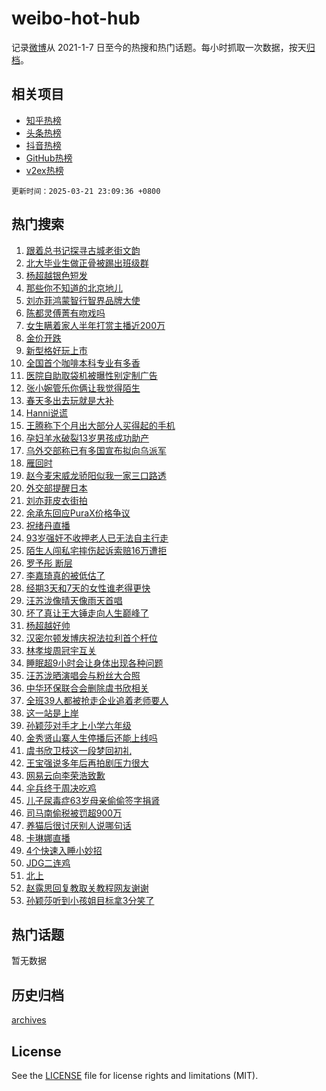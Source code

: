# weibo-hot-hub

记录[微博](https://www.weibo.com)从 2021-1-7 日至今的热搜和热门话题。每小时抓取一次数据，按天[归档](archives)。

## 相关项目

- [知乎热榜](https://github.com/lonnyzhang423/zhihu-hot-hub)
- [头条热榜](https://github.com/lonnyzhang423/toutiao-hot-hub)
- [抖音热榜](https://github.com/lonnyzhang423/douyin-hot-hub)
- [GitHub热榜](https://github.com/lonnyzhang423/github-hot-hub)
- [v2ex热榜](https://github.com/lonnyzhang423/v2ex-hot-hub)


`更新时间：2025-03-21 23:09:36 +0800`

## 热门搜索

1. [跟着总书记探寻古城老街文韵](https://m.weibo.cn/search?containerid=100103type%3D1%26t%3D10%26q%3D%23%E8%B7%9F%E7%9D%80%E6%80%BB%E4%B9%A6%E8%AE%B0%E6%8E%A2%E5%AF%BB%E5%8F%A4%E5%9F%8E%E8%80%81%E8%A1%97%E6%96%87%E9%9F%B5%23&stream_entry_id=51&isnewpage=1&extparam=seat%3D1%26dgr%3D0%26pos%3D0%26stream_entry_id%3D51%26c_type%3D51%26filter_type%3Drealtimehot%26q%3D%2523%25E8%25B7%259F%25E7%259D%2580%25E6%2580%25BB%25E4%25B9%25A6%25E8%25AE%25B0%25E6%258E%25A2%25E5%25AF%25BB%25E5%258F%25A4%25E5%259F%258E%25E8%2580%2581%25E8%25A1%2597%25E6%2596%2587%25E9%259F%25B5%2523%26cate%3D10103%26display_time%3D1742569775%26pre_seqid%3D1742569775250017769034)
1. [北大毕业生做正骨被踢出班级群](https://m.weibo.cn/search?containerid=100103type%3D1%26t%3D10%26q%3D%23%E5%8C%97%E5%A4%A7%E6%AF%95%E4%B8%9A%E7%94%9F%E5%81%9A%E6%AD%A3%E9%AA%A8%E8%A2%AB%E8%B8%A2%E5%87%BA%E7%8F%AD%E7%BA%A7%E7%BE%A4%23&stream_entry_id=31&isnewpage=1&extparam=seat%3D1%26dgr%3D0%26realpos%3D1%26filter_type%3Drealtimehot%26c_type%3D31%26cate%3D5001%26pos%3D0%26stream_entry_id%3D31%26flag%3D2%26band_rank%3D1%26q%3D%2523%25E5%258C%2597%25E5%25A4%25A7%25E6%25AF%2595%25E4%25B8%259A%25E7%2594%259F%25E5%2581%259A%25E6%25AD%25A3%25E9%25AA%25A8%25E8%25A2%25AB%25E8%25B8%25A2%25E5%2587%25BA%25E7%258F%25AD%25E7%25BA%25A7%25E7%25BE%25A4%2523%26lcate%3D5001%26display_time%3D1742569775%26pre_seqid%3D1742569775250017769034)
1. [杨超越银色短发](https://m.weibo.cn/search?containerid=100103type%3D1%26t%3D10%26q%3D%23%E6%9D%A8%E8%B6%85%E8%B6%8A%E9%93%B6%E8%89%B2%E7%9F%AD%E5%8F%91%23&stream_entry_id=31&isnewpage=1&extparam=seat%3D1%26dgr%3D0%26realpos%3D2%26filter_type%3Drealtimehot%26c_type%3D31%26cate%3D5001%26pos%3D1%26stream_entry_id%3D31%26flag%3D1%26band_rank%3D2%26q%3D%2523%25E6%259D%25A8%25E8%25B6%2585%25E8%25B6%258A%25E9%2593%25B6%25E8%2589%25B2%25E7%259F%25AD%25E5%258F%2591%2523%26lcate%3D5001%26display_time%3D1742569775%26pre_seqid%3D1742569775250017769034)
1. [那些你不知道的北京地儿](https://m.weibo.cn/search?containerid=100103type%3D1%26t%3D10%26q%3D%23%E9%82%A3%E4%BA%9B%E4%BD%A0%E4%B8%8D%E7%9F%A5%E9%81%93%E7%9A%84%E5%8C%97%E4%BA%AC%E5%9C%B0%E5%84%BF%23&stream_entry_id=31&isnewpage=1&extparam=seat%3D1%26dgr%3D0%26realpos%3D3%26filter_type%3Drealtimehot%26c_type%3D31%26cate%3D5001%26pos%3D2%26stream_entry_id%3D31%26flag%3D0%26band_rank%3D3%26q%3D%2523%25E9%2582%25A3%25E4%25BA%259B%25E4%25BD%25A0%25E4%25B8%258D%25E7%259F%25A5%25E9%2581%2593%25E7%259A%2584%25E5%258C%2597%25E4%25BA%25AC%25E5%259C%25B0%25E5%2584%25BF%2523%26lcate%3D5001%26display_time%3D1742569775%26pre_seqid%3D1742569775250017769034)
1. [刘亦菲鸿蒙智行智界品牌大使](https://m.weibo.cn/search?containerid=100103type%3D1%26t%3D10%26q%3D%23%E5%88%98%E4%BA%A6%E8%8F%B2%E9%B8%BF%E8%92%99%E6%99%BA%E8%A1%8C%E6%99%BA%E7%95%8C%E5%93%81%E7%89%8C%E5%A4%A7%E4%BD%BF%23&stream_entry_id=31&isnewpage=1&extparam=seat%3D1%26dgr%3D0%26band_rank%3D4%26filter_type%3Drealtimehot%26c_type%3D31%26topic_ad%3D1%26cate%3D5001%26lcate%3D5001%26stream_entry_id%3D31%26adid%3D280033%26is_ad_pos%3D1%26q%3D%2523%25E5%2588%2598%25E4%25BA%25A6%25E8%258F%25B2%25E9%25B8%25BF%25E8%2592%2599%25E6%2599%25BA%25E8%25A1%258C%25E6%2599%25BA%25E7%2595%258C%25E5%2593%2581%25E7%2589%258C%25E5%25A4%25A7%25E4%25BD%25BF%2523%26pos%3D3%26display_time%3D1742569775%26pre_seqid%3D1742569775250017769034)
1. [陈都灵傅菁有吻戏吗](https://m.weibo.cn/search?containerid=100103type%3D1%26t%3D10%26q%3D%23%E9%99%88%E9%83%BD%E7%81%B5%E5%82%85%E8%8F%81%E6%9C%89%E5%90%BB%E6%88%8F%E5%90%97%23&stream_entry_id=31&isnewpage=1&extparam=seat%3D1%26dgr%3D0%26realpos%3D4%26filter_type%3Drealtimehot%26c_type%3D31%26cate%3D5001%26pos%3D4%26stream_entry_id%3D31%26flag%3D1%26band_rank%3D4%26q%3D%2523%25E9%2599%2588%25E9%2583%25BD%25E7%2581%25B5%25E5%2582%2585%25E8%258F%2581%25E6%259C%2589%25E5%2590%25BB%25E6%2588%258F%25E5%2590%2597%2523%26lcate%3D5001%26display_time%3D1742569775%26pre_seqid%3D1742569775250017769034)
1. [女生瞒着家人半年打赏主播近200万](https://m.weibo.cn/search?containerid=100103type%3D1%26t%3D10%26q%3D%23%E5%A5%B3%E7%94%9F%E7%9E%92%E7%9D%80%E5%AE%B6%E4%BA%BA%E5%8D%8A%E5%B9%B4%E6%89%93%E8%B5%8F%E4%B8%BB%E6%92%AD%E8%BF%91200%E4%B8%87%23&stream_entry_id=31&isnewpage=1&extparam=seat%3D1%26dgr%3D0%26realpos%3D5%26filter_type%3Drealtimehot%26c_type%3D31%26cate%3D5001%26pos%3D5%26stream_entry_id%3D31%26flag%3D0%26band_rank%3D5%26q%3D%2523%25E5%25A5%25B3%25E7%2594%259F%25E7%259E%2592%25E7%259D%2580%25E5%25AE%25B6%25E4%25BA%25BA%25E5%258D%258A%25E5%25B9%25B4%25E6%2589%2593%25E8%25B5%258F%25E4%25B8%25BB%25E6%2592%25AD%25E8%25BF%2591200%25E4%25B8%2587%2523%26lcate%3D5001%26display_time%3D1742569775%26pre_seqid%3D1742569775250017769034)
1. [金价开跌](https://m.weibo.cn/search?containerid=100103type%3D1%26t%3D10%26q%3D%23%E9%87%91%E4%BB%B7%E5%BC%80%E8%B7%8C%23&stream_entry_id=31&isnewpage=1&extparam=seat%3D1%26dgr%3D0%26realpos%3D6%26filter_type%3Drealtimehot%26c_type%3D31%26cate%3D5001%26pos%3D6%26stream_entry_id%3D31%26flag%3D1%26band_rank%3D6%26q%3D%2523%25E9%2587%2591%25E4%25BB%25B7%25E5%25BC%2580%25E8%25B7%258C%2523%26lcate%3D5001%26display_time%3D1742569775%26pre_seqid%3D1742569775250017769034)
1. [新型格好玩上市](https://m.weibo.cn/search?containerid=100103type%3D1%26t%3D10%26q%3D%23%E6%96%B0%E5%9E%8B%E6%A0%BC%E5%A5%BD%E7%8E%A9%E4%B8%8A%E5%B8%82%23&stream_entry_id=31&isnewpage=1&extparam=seat%3D1%26dgr%3D0%26band_rank%3D7%26filter_type%3Drealtimehot%26c_type%3D31%26topic_ad%3D1%26cate%3D5001%26lcate%3D5001%26stream_entry_id%3D31%26adid%3D279403%26is_ad_pos%3D1%26q%3D%2523%25E6%2596%25B0%25E5%259E%258B%25E6%25A0%25BC%25E5%25A5%25BD%25E7%258E%25A9%25E4%25B8%258A%25E5%25B8%2582%2523%26pos%3D7%26display_time%3D1742569775%26pre_seqid%3D1742569775250017769034)
1. [全国首个咖啡本科专业有多香](https://m.weibo.cn/search?containerid=100103type%3D1%26t%3D10%26q%3D%23%E5%85%A8%E5%9B%BD%E9%A6%96%E4%B8%AA%E5%92%96%E5%95%A1%E6%9C%AC%E7%A7%91%E4%B8%93%E4%B8%9A%E6%9C%89%E5%A4%9A%E9%A6%99%23&stream_entry_id=31&isnewpage=1&extparam=seat%3D1%26dgr%3D0%26realpos%3D7%26filter_type%3Drealtimehot%26c_type%3D31%26cate%3D5001%26pos%3D8%26stream_entry_id%3D31%26flag%3D1%26band_rank%3D7%26q%3D%2523%25E5%2585%25A8%25E5%259B%25BD%25E9%25A6%2596%25E4%25B8%25AA%25E5%2592%2596%25E5%2595%25A1%25E6%259C%25AC%25E7%25A7%2591%25E4%25B8%2593%25E4%25B8%259A%25E6%259C%2589%25E5%25A4%259A%25E9%25A6%2599%2523%26lcate%3D5001%26display_time%3D1742569775%26pre_seqid%3D1742569775250017769034)
1. [医院自助取袋机被曝性别定制广告](https://m.weibo.cn/search?containerid=100103type%3D1%26t%3D10%26q%3D%23%E5%8C%BB%E9%99%A2%E8%87%AA%E5%8A%A9%E5%8F%96%E8%A2%8B%E6%9C%BA%E8%A2%AB%E6%9B%9D%E6%80%A7%E5%88%AB%E5%AE%9A%E5%88%B6%E5%B9%BF%E5%91%8A%23&stream_entry_id=31&isnewpage=1&extparam=seat%3D1%26dgr%3D0%26realpos%3D8%26filter_type%3Drealtimehot%26c_type%3D31%26cate%3D5001%26pos%3D9%26stream_entry_id%3D31%26flag%3D1%26band_rank%3D8%26q%3D%2523%25E5%258C%25BB%25E9%2599%25A2%25E8%2587%25AA%25E5%258A%25A9%25E5%258F%2596%25E8%25A2%258B%25E6%259C%25BA%25E8%25A2%25AB%25E6%259B%259D%25E6%2580%25A7%25E5%2588%25AB%25E5%25AE%259A%25E5%2588%25B6%25E5%25B9%25BF%25E5%2591%258A%2523%26lcate%3D5001%26display_time%3D1742569775%26pre_seqid%3D1742569775250017769034)
1. [张小婉管乐你俩让我觉得陌生](https://m.weibo.cn/search?containerid=100103type%3D1%26t%3D10%26q%3D%E5%BC%A0%E5%B0%8F%E5%A9%89%E7%AE%A1%E4%B9%90%E4%BD%A0%E4%BF%A9%E8%AE%A9%E6%88%91%E8%A7%89%E5%BE%97%E9%99%8C%E7%94%9F&stream_entry_id=31&isnewpage=1&extparam=seat%3D1%26dgr%3D0%26realpos%3D9%26filter_type%3Drealtimehot%26c_type%3D31%26cate%3D5001%26pos%3D10%26stream_entry_id%3D31%26flag%3D0%26band_rank%3D9%26q%3D%25E5%25BC%25A0%25E5%25B0%258F%25E5%25A9%2589%25E7%25AE%25A1%25E4%25B9%2590%25E4%25BD%25A0%25E4%25BF%25A9%25E8%25AE%25A9%25E6%2588%2591%25E8%25A7%2589%25E5%25BE%2597%25E9%2599%258C%25E7%2594%259F%26lcate%3D5001%26display_time%3D1742569775%26pre_seqid%3D1742569775250017769034)
1. [春天多出去玩就是大补](https://m.weibo.cn/search?containerid=100103type%3D1%26t%3D10%26q%3D%23%E6%98%A5%E5%A4%A9%E5%A4%9A%E5%87%BA%E5%8E%BB%E7%8E%A9%E5%B0%B1%E6%98%AF%E5%A4%A7%E8%A1%A5%23&stream_entry_id=31&isnewpage=1&extparam=seat%3D1%26dgr%3D0%26realpos%3D10%26filter_type%3Drealtimehot%26c_type%3D31%26cate%3D5001%26pos%3D11%26stream_entry_id%3D31%26flag%3D1%26band_rank%3D10%26q%3D%2523%25E6%2598%25A5%25E5%25A4%25A9%25E5%25A4%259A%25E5%2587%25BA%25E5%258E%25BB%25E7%258E%25A9%25E5%25B0%25B1%25E6%2598%25AF%25E5%25A4%25A7%25E8%25A1%25A5%2523%26lcate%3D5001%26display_time%3D1742569775%26pre_seqid%3D1742569775250017769034)
1. [Hanni说谎](https://m.weibo.cn/search?containerid=100103type%3D1%26t%3D10%26q%3D%23Hanni%E8%AF%B4%E8%B0%8E%23&stream_entry_id=31&isnewpage=1&extparam=seat%3D1%26dgr%3D0%26realpos%3D11%26filter_type%3Drealtimehot%26c_type%3D31%26cate%3D5001%26pos%3D12%26stream_entry_id%3D31%26flag%3D0%26band_rank%3D11%26q%3D%2523Hanni%25E8%25AF%25B4%25E8%25B0%258E%2523%26lcate%3D5001%26display_time%3D1742569775%26pre_seqid%3D1742569775250017769034)
1. [王腾称下个月出大部分人买得起的手机](https://m.weibo.cn/search?containerid=100103type%3D1%26t%3D10%26q%3D%23%E7%8E%8B%E8%85%BE%E7%A7%B0%E4%B8%8B%E4%B8%AA%E6%9C%88%E5%87%BA%E5%A4%A7%E9%83%A8%E5%88%86%E4%BA%BA%E4%B9%B0%E5%BE%97%E8%B5%B7%E7%9A%84%E6%89%8B%E6%9C%BA%23&stream_entry_id=31&isnewpage=1&extparam=seat%3D1%26dgr%3D0%26realpos%3D12%26filter_type%3Drealtimehot%26c_type%3D31%26cate%3D5001%26pos%3D13%26stream_entry_id%3D31%26flag%3D1%26band_rank%3D12%26q%3D%2523%25E7%258E%258B%25E8%2585%25BE%25E7%25A7%25B0%25E4%25B8%258B%25E4%25B8%25AA%25E6%259C%2588%25E5%2587%25BA%25E5%25A4%25A7%25E9%2583%25A8%25E5%2588%2586%25E4%25BA%25BA%25E4%25B9%25B0%25E5%25BE%2597%25E8%25B5%25B7%25E7%259A%2584%25E6%2589%258B%25E6%259C%25BA%2523%26lcate%3D5001%26display_time%3D1742569775%26pre_seqid%3D1742569775250017769034)
1. [孕妇羊水破裂13岁男孩成功助产](https://m.weibo.cn/search?containerid=100103type%3D1%26t%3D10%26q%3D%23%E5%AD%95%E5%A6%87%E7%BE%8A%E6%B0%B4%E7%A0%B4%E8%A3%8213%E5%B2%81%E7%94%B7%E5%AD%A9%E6%88%90%E5%8A%9F%E5%8A%A9%E4%BA%A7%23&stream_entry_id=31&isnewpage=1&extparam=seat%3D1%26dgr%3D0%26realpos%3D13%26filter_type%3Drealtimehot%26c_type%3D31%26cate%3D5001%26pos%3D14%26stream_entry_id%3D31%26flag%3D0%26band_rank%3D13%26q%3D%2523%25E5%25AD%2595%25E5%25A6%2587%25E7%25BE%258A%25E6%25B0%25B4%25E7%25A0%25B4%25E8%25A3%258213%25E5%25B2%2581%25E7%2594%25B7%25E5%25AD%25A9%25E6%2588%2590%25E5%258A%259F%25E5%258A%25A9%25E4%25BA%25A7%2523%26lcate%3D5001%26display_time%3D1742569775%26pre_seqid%3D1742569775250017769034)
1. [乌外交部称已有多国宣布拟向乌派军](https://m.weibo.cn/search?containerid=100103type%3D1%26t%3D10%26q%3D%23%E4%B9%8C%E5%A4%96%E4%BA%A4%E9%83%A8%E7%A7%B0%E5%B7%B2%E6%9C%89%E5%A4%9A%E5%9B%BD%E5%AE%A3%E5%B8%83%E6%8B%9F%E5%90%91%E4%B9%8C%E6%B4%BE%E5%86%9B%23&stream_entry_id=31&isnewpage=1&extparam=seat%3D1%26dgr%3D0%26realpos%3D14%26filter_type%3Drealtimehot%26c_type%3D31%26cate%3D5001%26pos%3D15%26stream_entry_id%3D31%26flag%3D1%26band_rank%3D14%26q%3D%2523%25E4%25B9%258C%25E5%25A4%2596%25E4%25BA%25A4%25E9%2583%25A8%25E7%25A7%25B0%25E5%25B7%25B2%25E6%259C%2589%25E5%25A4%259A%25E5%259B%25BD%25E5%25AE%25A3%25E5%25B8%2583%25E6%258B%259F%25E5%2590%2591%25E4%25B9%258C%25E6%25B4%25BE%25E5%2586%259B%2523%26lcate%3D5001%26display_time%3D1742569775%26pre_seqid%3D1742569775250017769034)
1. [雁回时](https://m.weibo.cn/search?containerid=100103type%3D1%26t%3D10%26q%3D%E9%9B%81%E5%9B%9E%E6%97%B6&stream_entry_id=31&isnewpage=1&extparam=seat%3D1%26dgr%3D0%26realpos%3D15%26filter_type%3Drealtimehot%26c_type%3D31%26cate%3D5001%26pos%3D16%26stream_entry_id%3D31%26flag%3D0%26band_rank%3D15%26q%3D%25E9%259B%2581%25E5%259B%259E%25E6%2597%25B6%26lcate%3D5001%26display_time%3D1742569775%26pre_seqid%3D1742569775250017769034)
1. [赵今麦宋威龙骄阳似我一家三口路透](https://m.weibo.cn/search?containerid=100103type%3D1%26t%3D10%26q%3D%23%E8%B5%B5%E4%BB%8A%E9%BA%A6%E5%AE%8B%E5%A8%81%E9%BE%99%E9%AA%84%E9%98%B3%E4%BC%BC%E6%88%91%E4%B8%80%E5%AE%B6%E4%B8%89%E5%8F%A3%E8%B7%AF%E9%80%8F%23&stream_entry_id=31&isnewpage=1&extparam=seat%3D1%26dgr%3D0%26realpos%3D16%26filter_type%3Drealtimehot%26c_type%3D31%26cate%3D5001%26pos%3D17%26stream_entry_id%3D31%26flag%3D1%26band_rank%3D16%26q%3D%2523%25E8%25B5%25B5%25E4%25BB%258A%25E9%25BA%25A6%25E5%25AE%258B%25E5%25A8%2581%25E9%25BE%2599%25E9%25AA%2584%25E9%2598%25B3%25E4%25BC%25BC%25E6%2588%2591%25E4%25B8%2580%25E5%25AE%25B6%25E4%25B8%2589%25E5%258F%25A3%25E8%25B7%25AF%25E9%2580%258F%2523%26lcate%3D5001%26display_time%3D1742569775%26pre_seqid%3D1742569775250017769034)
1. [外交部提醒日本](https://m.weibo.cn/search?containerid=100103type%3D1%26t%3D10%26q%3D%23%E5%A4%96%E4%BA%A4%E9%83%A8%E6%8F%90%E9%86%92%E6%97%A5%E6%9C%AC%23&stream_entry_id=31&isnewpage=1&extparam=seat%3D1%26dgr%3D0%26realpos%3D17%26filter_type%3Drealtimehot%26c_type%3D31%26cate%3D5001%26pos%3D18%26stream_entry_id%3D31%26flag%3D0%26band_rank%3D17%26q%3D%2523%25E5%25A4%2596%25E4%25BA%25A4%25E9%2583%25A8%25E6%258F%2590%25E9%2586%2592%25E6%2597%25A5%25E6%259C%25AC%2523%26lcate%3D5001%26display_time%3D1742569775%26pre_seqid%3D1742569775250017769034)
1. [刘亦菲皮衣街拍](https://m.weibo.cn/search?containerid=100103type%3D1%26t%3D10%26q%3D%23%E5%88%98%E4%BA%A6%E8%8F%B2%E7%9A%AE%E8%A1%A3%E8%A1%97%E6%8B%8D%23&stream_entry_id=31&isnewpage=1&extparam=seat%3D1%26dgr%3D0%26realpos%3D18%26filter_type%3Drealtimehot%26c_type%3D31%26cate%3D5001%26pos%3D19%26stream_entry_id%3D31%26flag%3D0%26band_rank%3D18%26q%3D%2523%25E5%2588%2598%25E4%25BA%25A6%25E8%258F%25B2%25E7%259A%25AE%25E8%25A1%25A3%25E8%25A1%2597%25E6%258B%258D%2523%26lcate%3D5001%26display_time%3D1742569775%26pre_seqid%3D1742569775250017769034)
1. [余承东回应PuraX价格争议](https://m.weibo.cn/search?containerid=100103type%3D1%26t%3D10%26q%3D%23%E4%BD%99%E6%89%BF%E4%B8%9C%E5%9B%9E%E5%BA%94PuraX%E4%BB%B7%E6%A0%BC%E4%BA%89%E8%AE%AE%23&stream_entry_id=31&isnewpage=1&extparam=seat%3D1%26dgr%3D0%26realpos%3D19%26filter_type%3Drealtimehot%26c_type%3D31%26cate%3D5001%26pos%3D20%26stream_entry_id%3D31%26flag%3D0%26band_rank%3D19%26q%3D%2523%25E4%25BD%2599%25E6%2589%25BF%25E4%25B8%259C%25E5%259B%259E%25E5%25BA%2594PuraX%25E4%25BB%25B7%25E6%25A0%25BC%25E4%25BA%2589%25E8%25AE%25AE%2523%26lcate%3D5001%26display_time%3D1742569775%26pre_seqid%3D1742569775250017769034)
1. [祝绪丹直播](https://m.weibo.cn/search?containerid=100103type%3D1%26t%3D10%26q%3D%E7%A5%9D%E7%BB%AA%E4%B8%B9%E7%9B%B4%E6%92%AD&stream_entry_id=31&isnewpage=1&extparam=seat%3D1%26dgr%3D0%26realpos%3D20%26filter_type%3Drealtimehot%26c_type%3D31%26cate%3D5001%26pos%3D21%26stream_entry_id%3D31%26flag%3D1%26band_rank%3D20%26q%3D%25E7%25A5%259D%25E7%25BB%25AA%25E4%25B8%25B9%25E7%259B%25B4%25E6%2592%25AD%26lcate%3D5001%26display_time%3D1742569775%26pre_seqid%3D1742569775250017769034)
1. [93岁强奸不收押老人已无法自主行走](https://m.weibo.cn/search?containerid=100103type%3D1%26t%3D10%26q%3D%2393%E5%B2%81%E5%BC%BA%E5%A5%B8%E4%B8%8D%E6%94%B6%E6%8A%BC%E8%80%81%E4%BA%BA%E5%B7%B2%E6%97%A0%E6%B3%95%E8%87%AA%E4%B8%BB%E8%A1%8C%E8%B5%B0%23&stream_entry_id=31&isnewpage=1&extparam=seat%3D1%26dgr%3D0%26realpos%3D21%26filter_type%3Drealtimehot%26c_type%3D31%26cate%3D5001%26pos%3D22%26stream_entry_id%3D31%26flag%3D0%26band_rank%3D21%26q%3D%252393%25E5%25B2%2581%25E5%25BC%25BA%25E5%25A5%25B8%25E4%25B8%258D%25E6%2594%25B6%25E6%258A%25BC%25E8%2580%2581%25E4%25BA%25BA%25E5%25B7%25B2%25E6%2597%25A0%25E6%25B3%2595%25E8%2587%25AA%25E4%25B8%25BB%25E8%25A1%258C%25E8%25B5%25B0%2523%26lcate%3D5001%26display_time%3D1742569775%26pre_seqid%3D1742569775250017769034)
1. [陌生人闯私宅摔伤起诉索赔16万遭拒](https://m.weibo.cn/search?containerid=100103type%3D1%26t%3D10%26q%3D%23%E9%99%8C%E7%94%9F%E4%BA%BA%E9%97%AF%E7%A7%81%E5%AE%85%E6%91%94%E4%BC%A4%E8%B5%B7%E8%AF%89%E7%B4%A2%E8%B5%9416%E4%B8%87%E9%81%AD%E6%8B%92%23&stream_entry_id=31&isnewpage=1&extparam=seat%3D1%26dgr%3D0%26realpos%3D22%26filter_type%3Drealtimehot%26c_type%3D31%26cate%3D5001%26pos%3D23%26stream_entry_id%3D31%26flag%3D1%26band_rank%3D22%26q%3D%2523%25E9%2599%258C%25E7%2594%259F%25E4%25BA%25BA%25E9%2597%25AF%25E7%25A7%2581%25E5%25AE%2585%25E6%2591%2594%25E4%25BC%25A4%25E8%25B5%25B7%25E8%25AF%2589%25E7%25B4%25A2%25E8%25B5%259416%25E4%25B8%2587%25E9%2581%25AD%25E6%258B%2592%2523%26lcate%3D5001%26display_time%3D1742569775%26pre_seqid%3D1742569775250017769034)
1. [罗予彤 断层](https://m.weibo.cn/search?containerid=100103type%3D1%26t%3D10%26q%3D%E7%BD%97%E4%BA%88%E5%BD%A4+%E6%96%AD%E5%B1%82&stream_entry_id=31&isnewpage=1&extparam=seat%3D1%26dgr%3D0%26realpos%3D23%26filter_type%3Drealtimehot%26c_type%3D31%26cate%3D5001%26pos%3D24%26stream_entry_id%3D31%26flag%3D0%26band_rank%3D23%26q%3D%25E7%25BD%2597%25E4%25BA%2588%25E5%25BD%25A4%2520%25E6%2596%25AD%25E5%25B1%2582%26lcate%3D5001%26display_time%3D1742569775%26pre_seqid%3D1742569775250017769034)
1. [李嘉琦真的被低估了](https://m.weibo.cn/search?containerid=100103type%3D1%26t%3D10%26q%3D%E6%9D%8E%E5%98%89%E7%90%A6%E7%9C%9F%E7%9A%84%E8%A2%AB%E4%BD%8E%E4%BC%B0%E4%BA%86&stream_entry_id=31&isnewpage=1&extparam=seat%3D1%26dgr%3D0%26realpos%3D24%26filter_type%3Drealtimehot%26c_type%3D31%26cate%3D5001%26pos%3D25%26stream_entry_id%3D31%26flag%3D2%26band_rank%3D24%26q%3D%25E6%259D%258E%25E5%2598%2589%25E7%2590%25A6%25E7%259C%259F%25E7%259A%2584%25E8%25A2%25AB%25E4%25BD%258E%25E4%25BC%25B0%25E4%25BA%2586%26lcate%3D5001%26display_time%3D1742569775%26pre_seqid%3D1742569775250017769034)
1. [经期3天和7天的女性谁老得更快](https://m.weibo.cn/search?containerid=100103type%3D1%26t%3D10%26q%3D%E7%BB%8F%E6%9C%9F3%E5%A4%A9%E5%92%8C7%E5%A4%A9%E7%9A%84%E5%A5%B3%E6%80%A7%E8%B0%81%E8%80%81%E5%BE%97%E6%9B%B4%E5%BF%AB&stream_entry_id=31&isnewpage=1&extparam=seat%3D1%26dgr%3D0%26realpos%3D25%26filter_type%3Drealtimehot%26c_type%3D31%26cate%3D5001%26pos%3D26%26stream_entry_id%3D31%26flag%3D0%26band_rank%3D25%26q%3D%25E7%25BB%258F%25E6%259C%259F3%25E5%25A4%25A9%25E5%2592%258C7%25E5%25A4%25A9%25E7%259A%2584%25E5%25A5%25B3%25E6%2580%25A7%25E8%25B0%2581%25E8%2580%2581%25E5%25BE%2597%25E6%259B%25B4%25E5%25BF%25AB%26lcate%3D5001%26display_time%3D1742569775%26pre_seqid%3D1742569775250017769034)
1. [汪苏泷像晴天像雨天首唱](https://m.weibo.cn/search?containerid=100103type%3D1%26t%3D10%26q%3D%23%E6%B1%AA%E8%8B%8F%E6%B3%B7%E5%83%8F%E6%99%B4%E5%A4%A9%E5%83%8F%E9%9B%A8%E5%A4%A9%E9%A6%96%E5%94%B1%23&stream_entry_id=31&isnewpage=1&extparam=seat%3D1%26dgr%3D0%26realpos%3D26%26filter_type%3Drealtimehot%26c_type%3D31%26cate%3D5001%26pos%3D27%26stream_entry_id%3D31%26flag%3D0%26band_rank%3D26%26q%3D%2523%25E6%25B1%25AA%25E8%258B%258F%25E6%25B3%25B7%25E5%2583%258F%25E6%2599%25B4%25E5%25A4%25A9%25E5%2583%258F%25E9%259B%25A8%25E5%25A4%25A9%25E9%25A6%2596%25E5%2594%25B1%2523%26lcate%3D5001%26display_time%3D1742569775%26pre_seqid%3D1742569775250017769034)
1. [坏了真让王大锤走向人生巅峰了](https://m.weibo.cn/search?containerid=100103type%3D1%26t%3D10%26q%3D%E5%9D%8F%E4%BA%86%E7%9C%9F%E8%AE%A9%E7%8E%8B%E5%A4%A7%E9%94%A4%E8%B5%B0%E5%90%91%E4%BA%BA%E7%94%9F%E5%B7%85%E5%B3%B0%E4%BA%86&stream_entry_id=31&isnewpage=1&extparam=seat%3D1%26dgr%3D0%26realpos%3D27%26filter_type%3Drealtimehot%26c_type%3D31%26cate%3D5001%26pos%3D28%26stream_entry_id%3D31%26flag%3D1%26band_rank%3D27%26q%3D%25E5%259D%258F%25E4%25BA%2586%25E7%259C%259F%25E8%25AE%25A9%25E7%258E%258B%25E5%25A4%25A7%25E9%2594%25A4%25E8%25B5%25B0%25E5%2590%2591%25E4%25BA%25BA%25E7%2594%259F%25E5%25B7%2585%25E5%25B3%25B0%25E4%25BA%2586%26lcate%3D5001%26display_time%3D1742569775%26pre_seqid%3D1742569775250017769034)
1. [杨超越好帅](https://m.weibo.cn/search?containerid=100103type%3D1%26t%3D10%26q%3D%E6%9D%A8%E8%B6%85%E8%B6%8A%E5%A5%BD%E5%B8%85&stream_entry_id=31&isnewpage=1&extparam=seat%3D1%26dgr%3D0%26realpos%3D28%26filter_type%3Drealtimehot%26c_type%3D31%26cate%3D5001%26pos%3D29%26stream_entry_id%3D31%26flag%3D1%26band_rank%3D28%26q%3D%25E6%259D%25A8%25E8%25B6%2585%25E8%25B6%258A%25E5%25A5%25BD%25E5%25B8%2585%26lcate%3D5001%26display_time%3D1742569775%26pre_seqid%3D1742569775250017769034)
1. [汉密尔顿发博庆祝法拉利首个杆位](https://m.weibo.cn/search?containerid=100103type%3D1%26t%3D10%26q%3D%E6%B1%89%E5%AF%86%E5%B0%94%E9%A1%BF%E5%8F%91%E5%8D%9A%E5%BA%86%E7%A5%9D%E6%B3%95%E6%8B%89%E5%88%A9%E9%A6%96%E4%B8%AA%E6%9D%86%E4%BD%8D&stream_entry_id=31&isnewpage=1&extparam=seat%3D1%26dgr%3D0%26realpos%3D29%26filter_type%3Drealtimehot%26c_type%3D31%26cate%3D5001%26pos%3D30%26stream_entry_id%3D31%26flag%3D1%26band_rank%3D29%26q%3D%25E6%25B1%2589%25E5%25AF%2586%25E5%25B0%2594%25E9%25A1%25BF%25E5%258F%2591%25E5%258D%259A%25E5%25BA%2586%25E7%25A5%259D%25E6%25B3%2595%25E6%258B%2589%25E5%2588%25A9%25E9%25A6%2596%25E4%25B8%25AA%25E6%259D%2586%25E4%25BD%258D%26lcate%3D5001%26display_time%3D1742569775%26pre_seqid%3D1742569775250017769034)
1. [林孝埈周冠宇互关](https://m.weibo.cn/search?containerid=100103type%3D1%26t%3D10%26q%3D%23%E6%9E%97%E5%AD%9D%E5%9F%88%E5%91%A8%E5%86%A0%E5%AE%87%E4%BA%92%E5%85%B3%23&stream_entry_id=31&isnewpage=1&extparam=seat%3D1%26dgr%3D0%26realpos%3D30%26filter_type%3Drealtimehot%26c_type%3D31%26cate%3D5001%26pos%3D31%26stream_entry_id%3D31%26flag%3D1%26band_rank%3D30%26q%3D%2523%25E6%259E%2597%25E5%25AD%259D%25E5%259F%2588%25E5%2591%25A8%25E5%2586%25A0%25E5%25AE%2587%25E4%25BA%2592%25E5%2585%25B3%2523%26lcate%3D5001%26display_time%3D1742569775%26pre_seqid%3D1742569775250017769034)
1. [睡眠超9小时会让身体出现各种问题](https://m.weibo.cn/search?containerid=100103type%3D1%26t%3D10%26q%3D%23%E7%9D%A1%E7%9C%A0%E8%B6%859%E5%B0%8F%E6%97%B6%E4%BC%9A%E8%AE%A9%E8%BA%AB%E4%BD%93%E5%87%BA%E7%8E%B0%E5%90%84%E7%A7%8D%E9%97%AE%E9%A2%98%23&stream_entry_id=31&isnewpage=1&extparam=seat%3D1%26dgr%3D0%26realpos%3D31%26filter_type%3Drealtimehot%26c_type%3D31%26cate%3D5001%26pos%3D32%26stream_entry_id%3D31%26flag%3D1%26band_rank%3D31%26q%3D%2523%25E7%259D%25A1%25E7%259C%25A0%25E8%25B6%25859%25E5%25B0%258F%25E6%2597%25B6%25E4%25BC%259A%25E8%25AE%25A9%25E8%25BA%25AB%25E4%25BD%2593%25E5%2587%25BA%25E7%258E%25B0%25E5%2590%2584%25E7%25A7%258D%25E9%2597%25AE%25E9%25A2%2598%2523%26lcate%3D5001%26display_time%3D1742569775%26pre_seqid%3D1742569775250017769034)
1. [汪苏泷晒演唱会与粉丝大合照](https://m.weibo.cn/search?containerid=100103type%3D1%26t%3D10%26q%3D%23%E6%B1%AA%E8%8B%8F%E6%B3%B7%E6%99%92%E6%BC%94%E5%94%B1%E4%BC%9A%E4%B8%8E%E7%B2%89%E4%B8%9D%E5%A4%A7%E5%90%88%E7%85%A7%23&stream_entry_id=31&isnewpage=1&extparam=seat%3D1%26dgr%3D0%26realpos%3D32%26filter_type%3Drealtimehot%26c_type%3D31%26cate%3D5001%26pos%3D33%26stream_entry_id%3D31%26flag%3D1%26band_rank%3D32%26q%3D%2523%25E6%25B1%25AA%25E8%258B%258F%25E6%25B3%25B7%25E6%2599%2592%25E6%25BC%2594%25E5%2594%25B1%25E4%25BC%259A%25E4%25B8%258E%25E7%25B2%2589%25E4%25B8%259D%25E5%25A4%25A7%25E5%2590%2588%25E7%2585%25A7%2523%26lcate%3D5001%26display_time%3D1742569775%26pre_seqid%3D1742569775250017769034)
1. [中华环保联合会删除虞书欣相关](https://m.weibo.cn/search?containerid=100103type%3D1%26t%3D10%26q%3D%23%E4%B8%AD%E5%8D%8E%E7%8E%AF%E4%BF%9D%E8%81%94%E5%90%88%E4%BC%9A%E5%88%A0%E9%99%A4%E8%99%9E%E4%B9%A6%E6%AC%A3%E7%9B%B8%E5%85%B3%23&stream_entry_id=31&isnewpage=1&extparam=seat%3D1%26dgr%3D0%26realpos%3D33%26filter_type%3Drealtimehot%26c_type%3D31%26cate%3D5001%26pos%3D34%26stream_entry_id%3D31%26flag%3D0%26band_rank%3D33%26q%3D%2523%25E4%25B8%25AD%25E5%258D%258E%25E7%258E%25AF%25E4%25BF%259D%25E8%2581%2594%25E5%2590%2588%25E4%25BC%259A%25E5%2588%25A0%25E9%2599%25A4%25E8%2599%259E%25E4%25B9%25A6%25E6%25AC%25A3%25E7%259B%25B8%25E5%2585%25B3%2523%26lcate%3D5001%26display_time%3D1742569775%26pre_seqid%3D1742569775250017769034)
1. [全班39人都被抢走企业追着老师要人](https://m.weibo.cn/search?containerid=100103type%3D1%26t%3D10%26q%3D%23%E5%85%A8%E7%8F%AD39%E4%BA%BA%E9%83%BD%E8%A2%AB%E6%8A%A2%E8%B5%B0%E4%BC%81%E4%B8%9A%E8%BF%BD%E7%9D%80%E8%80%81%E5%B8%88%E8%A6%81%E4%BA%BA%23&stream_entry_id=31&isnewpage=1&extparam=seat%3D1%26dgr%3D0%26realpos%3D34%26filter_type%3Drealtimehot%26c_type%3D31%26cate%3D5001%26pos%3D35%26stream_entry_id%3D31%26flag%3D0%26band_rank%3D34%26q%3D%2523%25E5%2585%25A8%25E7%258F%25AD39%25E4%25BA%25BA%25E9%2583%25BD%25E8%25A2%25AB%25E6%258A%25A2%25E8%25B5%25B0%25E4%25BC%2581%25E4%25B8%259A%25E8%25BF%25BD%25E7%259D%2580%25E8%2580%2581%25E5%25B8%2588%25E8%25A6%2581%25E4%25BA%25BA%2523%26lcate%3D5001%26display_time%3D1742569775%26pre_seqid%3D1742569775250017769034)
1. [这一站是上岸](https://m.weibo.cn/search?containerid=100103type%3D1%26t%3D10%26q%3D%23%E8%BF%99%E4%B8%80%E7%AB%99%E6%98%AF%E4%B8%8A%E5%B2%B8%23&stream_entry_id=31&isnewpage=1&extparam=seat%3D1%26dgr%3D0%26realpos%3D35%26filter_type%3Drealtimehot%26c_type%3D31%26cate%3D5001%26pos%3D36%26stream_entry_id%3D31%26flag%3D1%26band_rank%3D35%26q%3D%2523%25E8%25BF%2599%25E4%25B8%2580%25E7%25AB%2599%25E6%2598%25AF%25E4%25B8%258A%25E5%25B2%25B8%2523%26lcate%3D5001%26display_time%3D1742569775%26pre_seqid%3D1742569775250017769034)
1. [孙颖莎对手才上小学六年级](https://m.weibo.cn/search?containerid=100103type%3D1%26t%3D10%26q%3D%23%E5%AD%99%E9%A2%96%E8%8E%8E%E5%AF%B9%E6%89%8B%E6%89%8D%E4%B8%8A%E5%B0%8F%E5%AD%A6%E5%85%AD%E5%B9%B4%E7%BA%A7%23&stream_entry_id=31&isnewpage=1&extparam=seat%3D1%26dgr%3D0%26realpos%3D36%26filter_type%3Drealtimehot%26c_type%3D31%26cate%3D5001%26pos%3D37%26stream_entry_id%3D31%26flag%3D1%26band_rank%3D36%26q%3D%2523%25E5%25AD%2599%25E9%25A2%2596%25E8%258E%258E%25E5%25AF%25B9%25E6%2589%258B%25E6%2589%258D%25E4%25B8%258A%25E5%25B0%258F%25E5%25AD%25A6%25E5%2585%25AD%25E5%25B9%25B4%25E7%25BA%25A7%2523%26lcate%3D5001%26display_time%3D1742569775%26pre_seqid%3D1742569775250017769034)
1. [金秀贤山寨人生停播后还能上线吗](https://m.weibo.cn/search?containerid=100103type%3D1%26t%3D10%26q%3D%23%E9%87%91%E7%A7%80%E8%B4%A4%E5%B1%B1%E5%AF%A8%E4%BA%BA%E7%94%9F%E5%81%9C%E6%92%AD%E5%90%8E%E8%BF%98%E8%83%BD%E4%B8%8A%E7%BA%BF%E5%90%97%23&stream_entry_id=31&isnewpage=1&extparam=seat%3D1%26dgr%3D0%26realpos%3D37%26filter_type%3Drealtimehot%26c_type%3D31%26cate%3D5001%26pos%3D38%26stream_entry_id%3D31%26flag%3D1%26band_rank%3D37%26q%3D%2523%25E9%2587%2591%25E7%25A7%2580%25E8%25B4%25A4%25E5%25B1%25B1%25E5%25AF%25A8%25E4%25BA%25BA%25E7%2594%259F%25E5%2581%259C%25E6%2592%25AD%25E5%2590%258E%25E8%25BF%2598%25E8%2583%25BD%25E4%25B8%258A%25E7%25BA%25BF%25E5%2590%2597%2523%26lcate%3D5001%26display_time%3D1742569775%26pre_seqid%3D1742569775250017769034)
1. [虞书欣卫枝这一段梦回初礼](https://m.weibo.cn/search?containerid=100103type%3D1%26t%3D10%26q%3D%E8%99%9E%E4%B9%A6%E6%AC%A3%E5%8D%AB%E6%9E%9D%E8%BF%99%E4%B8%80%E6%AE%B5%E6%A2%A6%E5%9B%9E%E5%88%9D%E7%A4%BC&stream_entry_id=31&isnewpage=1&extparam=seat%3D1%26dgr%3D0%26realpos%3D38%26filter_type%3Drealtimehot%26c_type%3D31%26cate%3D5001%26pos%3D39%26stream_entry_id%3D31%26flag%3D1%26band_rank%3D38%26q%3D%25E8%2599%259E%25E4%25B9%25A6%25E6%25AC%25A3%25E5%258D%25AB%25E6%259E%259D%25E8%25BF%2599%25E4%25B8%2580%25E6%25AE%25B5%25E6%25A2%25A6%25E5%259B%259E%25E5%2588%259D%25E7%25A4%25BC%26lcate%3D5001%26display_time%3D1742569775%26pre_seqid%3D1742569775250017769034)
1. [王宝强说多年后再拍剧压力很大](https://m.weibo.cn/search?containerid=100103type%3D1%26t%3D10%26q%3D%E7%8E%8B%E5%AE%9D%E5%BC%BA%E8%AF%B4%E5%A4%9A%E5%B9%B4%E5%90%8E%E5%86%8D%E6%8B%8D%E5%89%A7%E5%8E%8B%E5%8A%9B%E5%BE%88%E5%A4%A7&stream_entry_id=31&isnewpage=1&extparam=seat%3D1%26dgr%3D0%26realpos%3D39%26filter_type%3Drealtimehot%26c_type%3D31%26cate%3D5001%26pos%3D40%26stream_entry_id%3D31%26flag%3D1%26band_rank%3D39%26q%3D%25E7%258E%258B%25E5%25AE%259D%25E5%25BC%25BA%25E8%25AF%25B4%25E5%25A4%259A%25E5%25B9%25B4%25E5%2590%258E%25E5%2586%258D%25E6%258B%258D%25E5%2589%25A7%25E5%258E%258B%25E5%258A%259B%25E5%25BE%2588%25E5%25A4%25A7%26lcate%3D5001%26display_time%3D1742569775%26pre_seqid%3D1742569775250017769034)
1. [网易云向李荣浩致歉](https://m.weibo.cn/search?containerid=100103type%3D1%26t%3D10%26q%3D%23%E7%BD%91%E6%98%93%E4%BA%91%E5%90%91%E6%9D%8E%E8%8D%A3%E6%B5%A9%E8%87%B4%E6%AD%89%23&stream_entry_id=31&isnewpage=1&extparam=seat%3D1%26dgr%3D0%26realpos%3D40%26filter_type%3Drealtimehot%26c_type%3D31%26cate%3D5001%26pos%3D41%26stream_entry_id%3D31%26flag%3D0%26band_rank%3D40%26q%3D%2523%25E7%25BD%2591%25E6%2598%2593%25E4%25BA%2591%25E5%2590%2591%25E6%259D%258E%25E8%258D%25A3%25E6%25B5%25A9%25E8%2587%25B4%25E6%25AD%2589%2523%26lcate%3D5001%26display_time%3D1742569775%26pre_seqid%3D1742569775250017769034)
1. [伞兵终于周决吃鸡](https://m.weibo.cn/search?containerid=100103type%3D1%26t%3D10%26q%3D%E4%BC%9E%E5%85%B5%E7%BB%88%E4%BA%8E%E5%91%A8%E5%86%B3%E5%90%83%E9%B8%A1&stream_entry_id=31&isnewpage=1&extparam=seat%3D1%26dgr%3D0%26realpos%3D41%26filter_type%3Drealtimehot%26c_type%3D31%26cate%3D5001%26pos%3D42%26stream_entry_id%3D31%26flag%3D1%26band_rank%3D41%26q%3D%25E4%25BC%259E%25E5%2585%25B5%25E7%25BB%2588%25E4%25BA%258E%25E5%2591%25A8%25E5%2586%25B3%25E5%2590%2583%25E9%25B8%25A1%26lcate%3D5001%26display_time%3D1742569775%26pre_seqid%3D1742569775250017769034)
1. [儿子尿毒症63岁母亲偷偷签字捐肾](https://m.weibo.cn/search?containerid=100103type%3D1%26t%3D10%26q%3D%23%E5%84%BF%E5%AD%90%E5%B0%BF%E6%AF%92%E7%97%8763%E5%B2%81%E6%AF%8D%E4%BA%B2%E5%81%B7%E5%81%B7%E7%AD%BE%E5%AD%97%E6%8D%90%E8%82%BE%23&stream_entry_id=31&isnewpage=1&extparam=seat%3D1%26dgr%3D0%26realpos%3D42%26filter_type%3Drealtimehot%26c_type%3D31%26cate%3D5001%26pos%3D43%26stream_entry_id%3D31%26flag%3D0%26band_rank%3D42%26q%3D%2523%25E5%2584%25BF%25E5%25AD%2590%25E5%25B0%25BF%25E6%25AF%2592%25E7%2597%258763%25E5%25B2%2581%25E6%25AF%258D%25E4%25BA%25B2%25E5%2581%25B7%25E5%2581%25B7%25E7%25AD%25BE%25E5%25AD%2597%25E6%258D%2590%25E8%2582%25BE%2523%26lcate%3D5001%26display_time%3D1742569775%26pre_seqid%3D1742569775250017769034)
1. [司马南偷税被罚超900万](https://m.weibo.cn/search?containerid=100103type%3D1%26t%3D10%26q%3D%23%E5%8F%B8%E9%A9%AC%E5%8D%97%E5%81%B7%E7%A8%8E%E8%A2%AB%E7%BD%9A%E8%B6%85900%E4%B8%87%23&stream_entry_id=31&isnewpage=1&extparam=seat%3D1%26dgr%3D0%26realpos%3D43%26filter_type%3Drealtimehot%26c_type%3D31%26cate%3D5001%26pos%3D44%26stream_entry_id%3D31%26flag%3D0%26band_rank%3D43%26q%3D%2523%25E5%258F%25B8%25E9%25A9%25AC%25E5%258D%2597%25E5%2581%25B7%25E7%25A8%258E%25E8%25A2%25AB%25E7%25BD%259A%25E8%25B6%2585900%25E4%25B8%2587%2523%26lcate%3D5001%26display_time%3D1742569775%26pre_seqid%3D1742569775250017769034)
1. [养猫后很讨厌别人说哪句话](https://m.weibo.cn/search?containerid=100103type%3D1%26t%3D10%26q%3D%23%E5%85%BB%E7%8C%AB%E5%90%8E%E5%BE%88%E8%AE%A8%E5%8E%8C%E5%88%AB%E4%BA%BA%E8%AF%B4%E5%93%AA%E5%8F%A5%E8%AF%9D%23&stream_entry_id=31&isnewpage=1&extparam=seat%3D1%26dgr%3D0%26realpos%3D44%26filter_type%3Drealtimehot%26c_type%3D31%26cate%3D5001%26pos%3D45%26stream_entry_id%3D31%26flag%3D1%26band_rank%3D44%26q%3D%2523%25E5%2585%25BB%25E7%258C%25AB%25E5%2590%258E%25E5%25BE%2588%25E8%25AE%25A8%25E5%258E%258C%25E5%2588%25AB%25E4%25BA%25BA%25E8%25AF%25B4%25E5%2593%25AA%25E5%258F%25A5%25E8%25AF%259D%2523%26lcate%3D5001%26display_time%3D1742569775%26pre_seqid%3D1742569775250017769034)
1. [卡琳娜直播](https://m.weibo.cn/search?containerid=100103type%3D1%26t%3D10%26q%3D%E5%8D%A1%E7%90%B3%E5%A8%9C%E7%9B%B4%E6%92%AD&stream_entry_id=31&isnewpage=1&extparam=seat%3D1%26dgr%3D0%26realpos%3D45%26filter_type%3Drealtimehot%26c_type%3D31%26cate%3D5001%26pos%3D46%26stream_entry_id%3D31%26flag%3D0%26band_rank%3D45%26q%3D%25E5%258D%25A1%25E7%2590%25B3%25E5%25A8%259C%25E7%259B%25B4%25E6%2592%25AD%26lcate%3D5001%26display_time%3D1742569775%26pre_seqid%3D1742569775250017769034)
1. [4个快速入睡小妙招](https://m.weibo.cn/search?containerid=100103type%3D1%26t%3D10%26q%3D%234%E4%B8%AA%E5%BF%AB%E9%80%9F%E5%85%A5%E7%9D%A1%E5%B0%8F%E5%A6%99%E6%8B%9B%23&stream_entry_id=31&isnewpage=1&extparam=seat%3D1%26dgr%3D0%26realpos%3D46%26filter_type%3Drealtimehot%26c_type%3D31%26cate%3D5001%26pos%3D47%26stream_entry_id%3D31%26flag%3D1%26band_rank%3D46%26q%3D%25234%25E4%25B8%25AA%25E5%25BF%25AB%25E9%2580%259F%25E5%2585%25A5%25E7%259D%25A1%25E5%25B0%258F%25E5%25A6%2599%25E6%258B%259B%2523%26lcate%3D5001%26display_time%3D1742569775%26pre_seqid%3D1742569775250017769034)
1. [JDG二连鸡](https://m.weibo.cn/search?containerid=100103type%3D1%26t%3D10%26q%3D%23JDG%E4%BA%8C%E8%BF%9E%E9%B8%A1%23&stream_entry_id=31&isnewpage=1&extparam=seat%3D1%26dgr%3D0%26realpos%3D47%26filter_type%3Drealtimehot%26c_type%3D31%26cate%3D5001%26pos%3D48%26stream_entry_id%3D31%26flag%3D1%26band_rank%3D47%26q%3D%2523JDG%25E4%25BA%258C%25E8%25BF%259E%25E9%25B8%25A1%2523%26lcate%3D5001%26display_time%3D1742569775%26pre_seqid%3D1742569775250017769034)
1. [北上](https://m.weibo.cn/search?containerid=100103type%3D1%26t%3D10%26q%3D%E5%8C%97%E4%B8%8A&stream_entry_id=31&isnewpage=1&extparam=seat%3D1%26dgr%3D0%26realpos%3D48%26filter_type%3Drealtimehot%26c_type%3D31%26cate%3D5001%26pos%3D49%26stream_entry_id%3D31%26flag%3D1%26band_rank%3D48%26q%3D%25E5%258C%2597%25E4%25B8%258A%26lcate%3D5001%26display_time%3D1742569775%26pre_seqid%3D1742569775250017769034)
1. [赵露思回复教取关教程网友谢谢](https://m.weibo.cn/search?containerid=100103type%3D1%26t%3D10%26q%3D%23%E8%B5%B5%E9%9C%B2%E6%80%9D%E5%9B%9E%E5%A4%8D%E6%95%99%E5%8F%96%E5%85%B3%E6%95%99%E7%A8%8B%E7%BD%91%E5%8F%8B%E8%B0%A2%E8%B0%A2%23&stream_entry_id=31&isnewpage=1&extparam=seat%3D1%26dgr%3D0%26realpos%3D49%26filter_type%3Drealtimehot%26c_type%3D31%26cate%3D5001%26pos%3D50%26stream_entry_id%3D31%26flag%3D0%26band_rank%3D49%26q%3D%2523%25E8%25B5%25B5%25E9%259C%25B2%25E6%2580%259D%25E5%259B%259E%25E5%25A4%258D%25E6%2595%2599%25E5%258F%2596%25E5%2585%25B3%25E6%2595%2599%25E7%25A8%258B%25E7%25BD%2591%25E5%258F%258B%25E8%25B0%25A2%25E8%25B0%25A2%2523%26lcate%3D5001%26display_time%3D1742569775%26pre_seqid%3D1742569775250017769034)
1. [孙颖莎听到小孩姐目标拿3分笑了](https://m.weibo.cn/search?containerid=100103type%3D1%26t%3D10%26q%3D%23%E5%AD%99%E9%A2%96%E8%8E%8E%E5%90%AC%E5%88%B0%E5%B0%8F%E5%AD%A9%E5%A7%90%E7%9B%AE%E6%A0%87%E6%8B%BF3%E5%88%86%E7%AC%91%E4%BA%86%23&stream_entry_id=31&isnewpage=1&extparam=seat%3D1%26dgr%3D0%26realpos%3D50%26filter_type%3Drealtimehot%26c_type%3D31%26cate%3D5001%26pos%3D51%26stream_entry_id%3D31%26flag%3D1%26band_rank%3D50%26q%3D%2523%25E5%25AD%2599%25E9%25A2%2596%25E8%258E%258E%25E5%2590%25AC%25E5%2588%25B0%25E5%25B0%258F%25E5%25AD%25A9%25E5%25A7%2590%25E7%259B%25AE%25E6%25A0%2587%25E6%258B%25BF3%25E5%2588%2586%25E7%25AC%2591%25E4%25BA%2586%2523%26lcate%3D5001%26display_time%3D1742569775%26pre_seqid%3D1742569775250017769034)

## 热门话题

暂无数据

## 历史归档

[archives](archives)

## License

See the [LICENSE](LICENSE) file for license rights and limitations (MIT).
